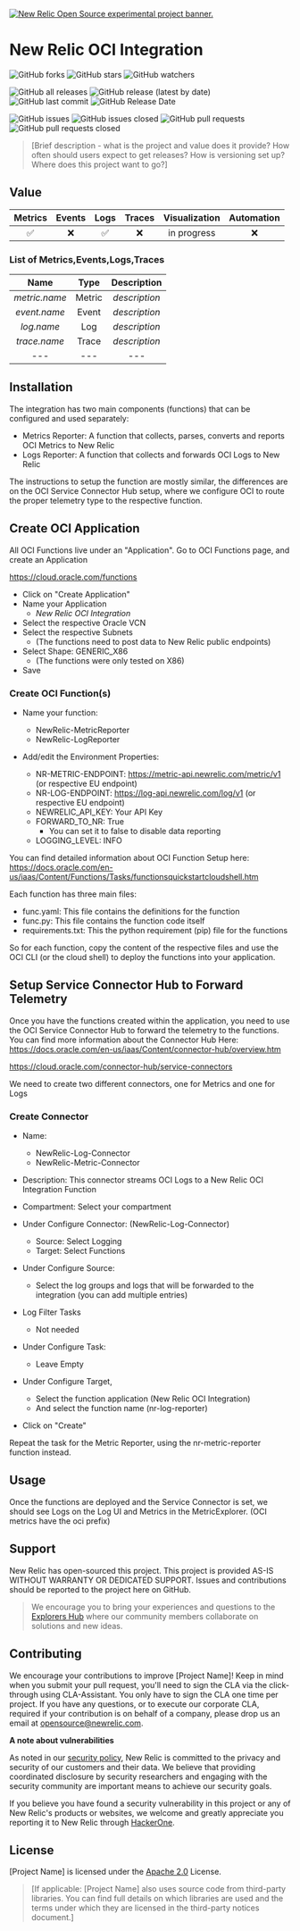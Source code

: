 
<a href="https://opensource.newrelic.com/oss-category/#new-relic-experimental"><picture><source media="(prefers-color-scheme: dark)" srcset="https://github.com/newrelic/opensource-website/raw/main/src/images/categories/dark/Experimental.png"><source media="(prefers-color-scheme: light)" srcset="https://github.com/newrelic/opensource-website/raw/main/src/images/categories/Experimental.png"><img alt="New Relic Open Source experimental project banner." src="https://github.com/newrelic/opensource-website/raw/main/src/images/categories/Experimental.png"></picture></a>

# New Relic OCI Integration
![GitHub forks](https://img.shields.io/github/forks/newrelic-experimental/newrelic-experimental-FIT-template?style=social)
![GitHub stars](https://img.shields.io/github/stars/newrelic-experimental/newrelic-experimental-FIT-template?style=social)
![GitHub watchers](https://img.shields.io/github/watchers/newrelic-experimental/newrelic-experimental-FIT-template?style=social)

![GitHub all releases](https://img.shields.io/github/downloads/newrelic-experimental/newrelic-experimental-FIT-template/total)
![GitHub release (latest by date)](https://img.shields.io/github/v/release/newrelic-experimental/newrelic-experimental-FIT-template)
![GitHub last commit](https://img.shields.io/github/last-commit/newrelic-experimental/newrelic-experimental-FIT-template)
![GitHub Release Date](https://img.shields.io/github/release-date/newrelic-experimental/newrelic-experimental-FIT-template)


![GitHub issues](https://img.shields.io/github/issues/newrelic-experimental/newrelic-experimental-FIT-template)
![GitHub issues closed](https://img.shields.io/github/issues-closed/newrelic-experimental/newrelic-experimental-FIT-template)
![GitHub pull requests](https://img.shields.io/github/issues-pr/newrelic-experimental/newrelic-experimental-FIT-template)
![GitHub pull requests closed](https://img.shields.io/github/issues-pr-closed/newrelic-experimental/newrelic-experimental-FIT-template)


>[Brief description - what is the project and value does it provide? How often should users expect to get releases? How is versioning set up? Where does this project want to go?]

## Value

|Metrics | Events | Logs | Traces | Visualization | Automation |
|:-:|:-:|:-:|:-:|:-:|:-:|
|:white_check_mark:|:x:|:white_check_mark:|:x:|in progress|:x:|

### List of Metrics,Events,Logs,Traces
|Name | Type | Description |
|:-:|:-:|:-:|
|*metric.name* | Metric| *description*|
|*event.name* | Event|  *description*|
|*log.name* | Log|  *description*|
|*trace.name*| Trace| *description*
|---|---|---|

## Installation

The integration has two main components (functions) that can be configured and used separately: 

 - Metrics Reporter: A function that collects, parses, converts and reports OCI Metrics to New Relic  
 - Logs Reporter: A function that collects and forwards OCI Logs to New Relic

The instructions to setup the function are mostly similar, the differences are on the OCI Service Connector Hub setup,  where we configure OCI to route the proper telemetry type to the respective function.



## Create OCI Application

All OCI Functions live under an "Application". Go to OCI Functions page, and create an Application

https://cloud.oracle.com/functions

 - Click on "Create Application"
 - Name your Application
	 - *New Relic OCI Integration*
 - Select the respective Oracle VCN
 - Select the respective Subnets 
	 - (The functions need to post data to New Relic public endpoints)
 - Select Shape: GENERIC_X86 
	 - (The functions were only tested on X86)
 - Save

### Create OCI Function(s)

 - Name your function:
	 - NewRelic-MetricReporter
	 - NewRelic-LogReporter

 - Add/edit the Environment Properties: 
	 - NR-METRIC-ENDPOINT: https://metric-api.newrelic.com/metric/v1 (or respective EU endpoint)
	 - NR-LOG-ENDPOINT: https://log-api.newrelic.com/log/v1 (or respective EU endpoint)
   - NEWRELIC_API_KEY: Your API Key 
   - FORWARD_TO_NR: True
	   - You can set it to false to disable data reporting
   - LOGGING_LEVEL: INFO

You can find detailed information about OCI Function Setup here: https://docs.oracle.com/en-us/iaas/Content/Functions/Tasks/functionsquickstartcloudshell.htm

Each function has three main files:
- func.yaml: This file contains the definitions for the function
- func.py: This file contains the function code itself
- requirements.txt: This the python requirement (pip) file for the functions

So for each function, copy the content of the respective files and use the OCI CLI (or the cloud shell) to deploy the functions into your application.

## Setup Service Connector Hub to Forward Telemetry

Once you have the functions created within the application, you need to use the OCI Service Connector Hub to forward the telemetry to the functions. You can find more information about the Connector Hub Here: https://docs.oracle.com/en-us/iaas/Content/connector-hub/overview.htm

https://cloud.oracle.com/connector-hub/service-connectors

We need to create two different connectors, one for Metrics and one for Logs
### Create Connector

- Name:
	- NewRelic-Log-Connector
	- NewRelic-Metric-Connector
- Description: This connector streams OCI Logs to a New Relic OCI Integration Function
- Compartment: Select your compartment

- Under Configure Connector: (NewRelic-Log-Connector)
	- Source: Select Logging
	- Target: Select Functions
- Under Configure Source:
	- Select the log groups and logs that will be forwarded to the integration (you can add multiple entries)
- Log Filter Tasks
	- Not needed
- Under Configure Task: 
	- Leave Empty

- Under Configure Target,
	- Select the function application (New Relic OCI Integration) 
	- And select the function name (nr-log-reporter)

- Click on "Create"

Repeat the task for the Metric Reporter, using the nr-metric-reporter function instead.

## Usage

Once the functions are deployed and the Service Connector is set, we should see Logs on the Log UI and Metrics in the MetricExplorer. (OCI metrics have the oci prefix)

## Support

New Relic has open-sourced this project. This project is provided AS-IS WITHOUT WARRANTY OR DEDICATED SUPPORT. Issues and contributions should be reported to the project here on GitHub.

>We encourage you to bring your experiences and questions to the [Explorers Hub](https://discuss.newrelic.com) where our community members collaborate on solutions and new ideas.


## Contributing

We encourage your contributions to improve [Project Name]! Keep in mind when you submit your pull request, you'll need to sign the CLA via the click-through using CLA-Assistant. You only have to sign the CLA one time per project. If you have any questions, or to execute our corporate CLA, required if your contribution is on behalf of a company, please drop us an email at opensource@newrelic.com.

**A note about vulnerabilities**

As noted in our [security policy](../../security/policy), New Relic is committed to the privacy and security of our customers and their data. We believe that providing coordinated disclosure by security researchers and engaging with the security community are important means to achieve our security goals.

If you believe you have found a security vulnerability in this project or any of New Relic's products or websites, we welcome and greatly appreciate you reporting it to New Relic through [HackerOne](https://hackerone.com/newrelic).

## License

[Project Name] is licensed under the [Apache 2.0](http://apache.org/licenses/LICENSE-2.0.txt) License.

>[If applicable: [Project Name] also uses source code from third-party libraries. You can find full details on which libraries are used and the terms under which they are licensed in the third-party notices document.]
